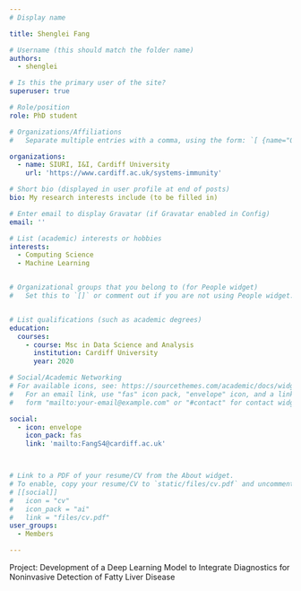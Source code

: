 ```yaml
---
# Display name

title: Shenglei Fang

# Username (this should match the folder name)
authors:
  - shenglei

# Is this the primary user of the site?
superuser: true

# Role/position
role: PhD student

# Organizations/Affiliations
#   Separate multiple entries with a comma, using the form: `[ {name="Org1", url=""}, {name="Org2", url=""} ]`.

organizations:
  - name: SIURI, I&I, Cardiff University
    url: 'https://www.cardiff.ac.uk/systems-immunity'

# Short bio (displayed in user profile at end of posts)
bio: My research interests include (to be filled in)

# Enter email to display Gravatar (if Gravatar enabled in Config)
email: ''

# List (academic) interests or hobbies
interests:
  - Computing Science
  - Machine Learning


# Organizational groups that you belong to (for People widget)
#   Set this to `[]` or comment out if you are not using People widget.


# List qualifications (such as academic degrees)
education:
  courses:
    - course: Msc in Data Science and Analysis
      institution: Cardiff University
      year: 2020

# Social/Academic Networking
# For available icons, see: https://sourcethemes.com/academic/docs/widgets/#icons
#   For an email link, use "fas" icon pack, "envelope" icon, and a link in the
#   form "mailto:your-email@example.com" or "#contact" for contact widget.

social:
  - icon: envelope
    icon_pack: fas
    link: 'mailto:FangS4@cardiff.ac.uk'



# Link to a PDF of your resume/CV from the About widget.
# To enable, copy your resume/CV to `static/files/cv.pdf` and uncomment the lines below.
# [[social]]
#   icon = "cv"
#   icon_pack = "ai"
#   link = "files/cv.pdf"
user_groups:
  - Members

---
```

Project: Development of a Deep Learning Model to Integrate Diagnostics for Noninvasive Detection of Fatty Liver Disease



